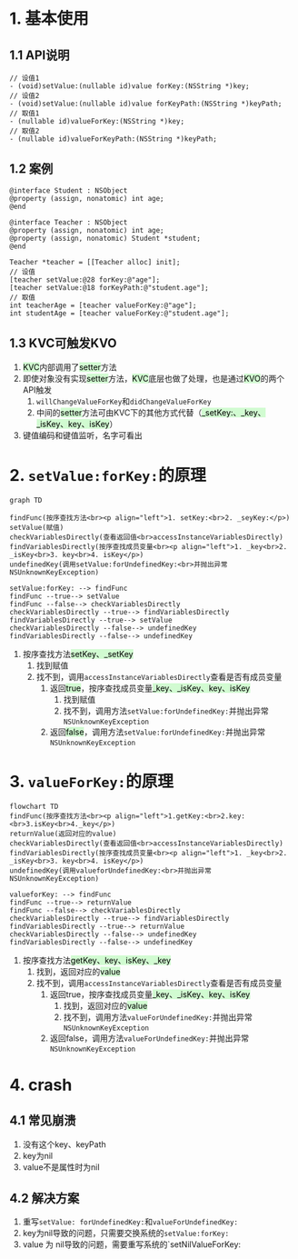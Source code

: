

# 1. 基本使用
## 1.1 API说明
```
// 设值1
- (void)setValue:(nullable id)value forKey:(NSString *)key;
// 设值2
- (void)setValue:(nullable id)value forKeyPath:(NSString *)keyPath;
// 取值1
- (nullable id)valueForKey:(NSString *)key;
// 取值2
- (nullable id)valueForKeyPath:(NSString *)keyPath;
```

## 1.2 案例
```objc
@interface Student : NSObject
@property (assign, nonatomic) int age;
@end

@interface Teacher : NSObject
@property (assign, nonatomic) int age;
@property (assign, nonatomic) Student *student;
@end

Teacher *teacher = [[Teacher alloc] init];
// 设值
[teacher setValue:@28 forKey:@"age"];
[teacher setValue:@18 forKeyPath:@"student.age"];
// 取值
int teacherAge = [teacher valueForKey:@"age"];
int studentAge = [teacher valueForKey:@"student.age"];
```

## 1.3 KVC可触发KVO
1. <mark style="background: #BBFABBA6;">KVC</mark>内部调用了<mark style="background: #BBFABBA6;">setter</mark>方法
2. 即使对象没有实现<mark style="background: #BBFABBA6;">setter</mark>方法，<mark style="background: #BBFABBA6;">KVC</mark>底层也做了处理，也是通过<mark style="background: #BBFABBA6;">KVO</mark>的两个API触发
	1. `willChangeValueForKey`和`didChangeValueForKey`
	2. 中间的<mark style="background: #BBFABBA6;">setter</mark>方法可由KVC下的其他方式代替（<mark style="background: #BBFABBA6;">_setKey:、_key、_isKey、key、isKey</mark>）
3. 键值编码和键值监听，名字可看出

# 2. `setValue:forKey:`的原理

```mermaid
graph TD

findFunc(按序查找方法<br><p align="left">1. setKey:<br>2. _seyKey:</p>)
setValue(赋值)
checkVariablesDirectly(查看返回值<br>accessInstanceVariablesDirectly)
findVariablesDirectly(按序查找成员变量<br><p align="left">1. _key<br>2. _isKey<br>3. key<br>4. isKey</p>)
undefinedKey(调用setValue:forUndefinedKey:<br>并抛出异常NSUnknownKeyException)

setValue:forKey: --> findFunc
findFunc --true--> setValue
findFunc --false--> checkVariablesDirectly
checkVariablesDirectly --true--> findVariablesDirectly
findVariablesDirectly --true--> setValue
checkVariablesDirectly --false--> undefinedKey
findVariablesDirectly --false--> undefinedKey
```
1. 按序查找方法<mark style="background: #BBFABBA6;">setKey、_setKey</mark>
	1. 找到赋值
	2. 找不到，调用`accessInstanceVariablesDirectly`查看是否有成员变量
		1. 返回<mark style="background: #BBFABBA6;">true</mark>，按序查找成员变量<mark style="background: #BBFABBA6;">_key、_isKey、key、isKey</mark>
			1. 找到赋值
			2. 找不到，调用方法`setValue:forUndefinedKey:`并抛出异常`NSUnknownKeyException`
		2. 返回<mark style="background: #BBFABBA6;">false</mark>，调用方法`setValue:forUndefinedKey:`并抛出异常`NSUnknownKeyException`




# 3. `valueForKey:`的原理 
```mermaid
flowchart TD
findFunc(按序查找方法<br><p align="left">1.getKey:<br>2.key:<br>3.isKey<br>4._key</p>)
returnValue(返回对应的value)
checkVariablesDirectly(查看返回值<br>accessInstanceVariablesDirectly)
findVariablesDirectly(按序查找成员变量<br><p align="left">1. _key<br>2. _isKey<br>3. key<br>4. isKey</p>)
undefinedKey(调用valueforUndefinedKey:<br>并抛出异常NSUnknownKeyException)

valueforKey: --> findFunc
findFunc --true--> returnValue
findFunc --false--> checkVariablesDirectly
checkVariablesDirectly --true--> findVariablesDirectly
findVariablesDirectly --true--> returnValue
checkVariablesDirectly --false--> undefinedKey
findVariablesDirectly --false--> undefinedKey
```


1. 按序查找方法<mark style="background: #BBFABBA6;">getKey、key、isKey、_key</mark>
	1. 找到，返回对应的<mark style="background: #BBFABBA6;">value</mark>
	2. 找不到，调用`accessInstanceVariablesDirectly`查看是否有成员变量
		1. 返回true，按序查找成员变量<mark style="background: #BBFABBA6;">_key、_isKey、key、isKey</mark>
			1. 找到，返回对应的<mark style="background: #BBFABBA6;">value</mark>
			2. 找不到，调用方法`valueForUndefinedKey:`并抛出异常`NSUnknownKeyException`
		2. 返回false，调用方法`valueForUndefinedKey:`并抛出异常`NSUnknownKeyException`

# 4. crash
## 4.1 常见崩溃
1. 没有这个key、keyPath
2. key为nil
3. value不是属性时为nil

## 4.2 解决方案
1. 重写`setValue: forUndefinedKey:`和`valueForUndefinedKey:` 
2. key为nil导致的问题，只需要交换系统的`setValue:forKey:`
3. value 为 nil导致的问题，需要重写系统的`setNilValueForKey:

